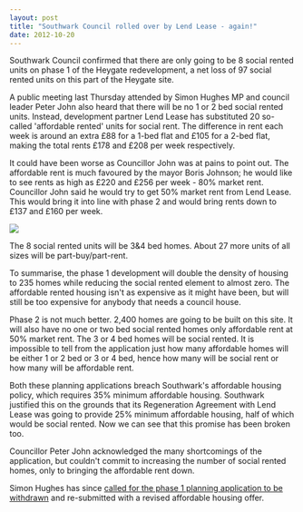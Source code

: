 ```yaml
---
layout: post
title: "Southwark Council rolled over by Lend Lease - again!"
date: 2012-10-20
---
```

Southwark Council confirmed that there are only going to be 8 social rented units on phase 1 of the Heygate redevelopment, a net loss of 97 social rented units on this part of the Heygate site.

A public meeting last Thursday attended by Simon Hughes MP and council leader Peter John also heard that there will be no 1 or 2 bed social rented units. Instead, development partner Lend Lease has substituted 20 so-called 'affordable rented' units for social rent. The difference in rent each week is around an extra £88 for a 1-bed flat and £105 for a 2-bed flat, making the total rents £178 and £208 per week respectively. 

It could have been worse as Councillor John was at pains to point out. The affordable rent is much favoured by the mayor Boris Johnson; he would like to see rents as high as £220 and £256 per week - 80% market rent. Councillor John said he would try to get 50% market rent from Lend Lease. This would bring it into line with phase 2 and would bring rents down to £137 and £160 per week.

![](http://crappistmartin.github.io/images/se17rents.png)

The 8 social rented units will be 3&4 bed homes.  About 27 more units of all sizes will be part-buy/part-rent.

To summarise, the phase 1 development will double the density of housing to 235 homes while reducing the social rented element to almost zero. The affordable rented housing isn't as expensive as it might have been, but will still be too expensive for anybody that needs a council house.

Phase 2 is not much better. 2,400 homes are going to be built on this site. It will also have no one or two bed social rented homes only affordable rent at 50% market rent. The 3 or 4 bed homes will be social rented. It is impossible to tell from the application just how many affordable homes will be either 1 or 2 bed or 3 or 4 bed, hence how many will be social rent or how many will be affordable rent.

Both these planning applications breach Southwark's affordable housing policy, which requires 35% minimum affordable housing. Southwark justified this on the grounds that its Regeneration Agreement with Lend Lease was going to provide 25% minimum affordable housing, half of which would be social rented. Now we can see that this promise has been broken too.

Councillor Peter John acknowledged the many shortcomings of the application, but couldn't commit to increasing the number of social rented homes, only to bringing the affordable rent down.

Simon Hughes has since [called for the phase 1 planning application to be withdrawn](http://www.bbc.co.uk/news/uk-england-london-20061007) and re-submitted with a revised affordable housing offer.




